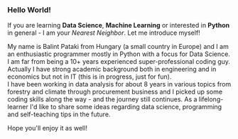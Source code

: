 ### Hello World!

If you are learning **Data Science**, **Machine Learning** or interested in **Python** in general - I am your *Nearest Neighbor*. Let me introduce myself!  
  
My name is Balint Pataki from Hungary (a small country in Europe) and I am an enthusiastic programmer mostly in Python with a focus for Data Science.  
I am far from being a 10+ years experienced super-professional coding guy. Actually I have strong academic background both in engineering and in economics but not in IT (this is in progress, just for fun).  
I have been working in data analysis for about 8 years in various topics from forestry and climate through procurement business and I picked up some coding skills along the way - and the journey still continues. As a lifelong-learner I'd like to share some ideas regarding data science, programming and self-teaching tips in the future.  
  
Hope you'll enjoy it as well!
